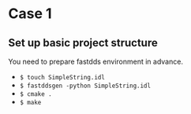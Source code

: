 # Case 1
## Set up basic project structure
You need to prepare fastdds environment in advance.
- `$ touch SimpleString.idl`
- `$ fastddsgen -python SimpleString.idl`
- `$ cmake .`
- `$ make`